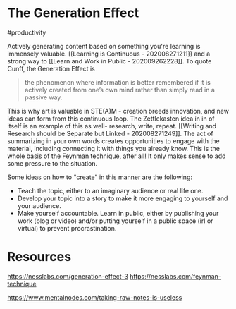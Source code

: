 # The Generation Effect 
#productivity 

Actively generating content based on something you're learning is immensely valuable. [[Learning is Continuous - 202008271211]] and a strong way to [[Learn and Work in Public - 202009262228]]. To quote Cunff, the Generation Effect is 

> the phenomenon where information is better remembered if it is actively created from one’s own mind rather than simply read in a passive way.

This is why art is valuable in STE(A)M - creation breeds innovation, and new ideas can form from this continuous loop. The Zettlekasten idea in in of itself is an example of this as well- research, write, repeat. [[Writing and Research should be Separate but Linked - 202008271249]]. The act of summarizing in your own words creates opportunities to engage with the material, including connecting it with things you already know. This is the whole basis of the Feynman technique, after all! It only makes sense to add some pressure to the situation. 

Some ideas on how to "create" in this manner are the following:
- Teach the topic, either to an imaginary audience or real life one.
- Develop your topic into a story to make it more engaging to yourself and your audience.
- Make yourself accountable. Learn in public, either by publishing your work (blog or video) and/or putting yourself in a public space (irl or virtual) to prevent procrastination.  


# Resources
https://nesslabs.com/generation-effect-3
https://nesslabs.com/feynman-technique

https://www.mentalnodes.com/taking-raw-notes-is-useless